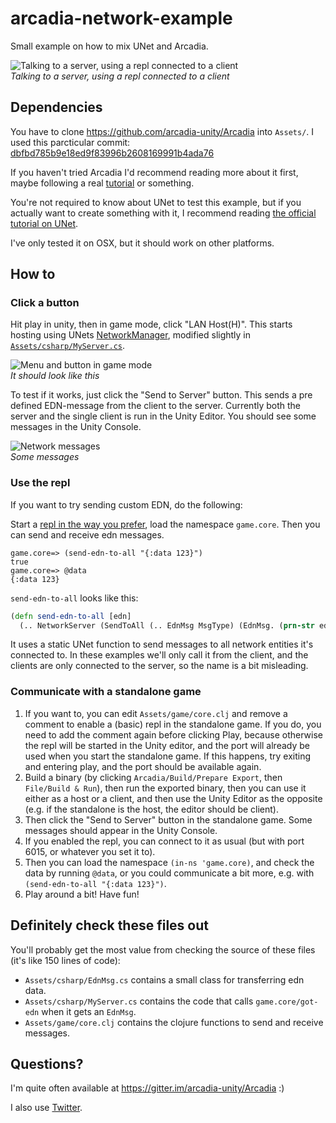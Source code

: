 # arcadia-network-example
Small example on how to mix UNet and Arcadia.

![Talking to a server, using a repl connected to a client](https://new.memset.se/5853/ZzRYdnh1VStTUDBJdUE9PQ)\
*Talking to a server, using a repl connected to a client*

## Dependencies
You have to clone https://github.com/arcadia-unity/Arcadia into `Assets/`. I used this parcticular commit: [dbfbd785b9e18ed9f83996b2608169991b4ada76](https://github.com/arcadia-unity/Arcadia/commit/dbfbd785b9e18ed9f83996b2608169991b4ada76)

If you haven't tried Arcadia I'd recommend reading more about it first, maybe following a real [tutorial](https://github.com/arcadia-unity/Arcadia/wiki/Resources#Tutorials) or something.

You're not required to know about UNet to test this example, but if you actually want to create something with it, I recommend reading [the official tutorial on UNet](https://unity3d.com/learn/tutorials/s/multiplayer-networking).

I've only tested it on OSX, but it should work on other platforms.

## How to
### Click a button
Hit play in unity, then in game mode, click "LAN Host(H)". This starts hosting using UNets [NetworkManager](https://docs.unity3d.com/ScriptReference/Networking.NetworkManager.html), modified slightly in [`Assets/csharp/MyServer.cs`](https://github.com/Saikyun/arcadia-network-example/blob/master/Assets/csharp/MyServer.cs).

![Menu and button in game mode](https://new.memset.se/5854/U0h0OGMzVU1kOHZ3OUE9PQ)\
*It should look like this*

To test if it works, just click the "Send to Server" button. This sends a pre defined EDN-message from the client to the server. Currently both the server and the single client is run in the Unity Editor. You should see some messages in the Unity Console.

![Network messages](https://new.memset.se/5856/L1M5ekp4Tm1KN1VRUXc9PQ)\
*Some messages*

### Use the repl
If you want to try sending custom EDN, do the following:

Start a [repl in the way you prefer](https://github.com/arcadia-unity/Arcadia/wiki/REPL), load the namespace `game.core`. Then you can send and receive edn messages.
```
game.core=> (send-edn-to-all "{:data 123}")
true
game.core=> @data
{:data 123}
```
`send-edn-to-all` looks like this:
```clojure
(defn send-edn-to-all [edn]
  (.. NetworkServer (SendToAll (.. EdnMsg MsgType) (EdnMsg. (prn-str edn)))))
```
It uses a static UNet function to send messages to all network entities it's connected to. In these examples we'll only call it from the client, and the clients are only connected to the server, so the name is a bit misleading.

### Communicate with a standalone game
1. If you want to, you can edit `Assets/game/core.clj` and remove a comment to enable a (basic) repl in the standalone game. If you do, you need to add the comment again before clicking Play, because otherwise the repl will be started in the Unity editor, and the port will already be used when you start the standalone game. If this happens, try exiting and entering play, and the port should be available again.
2. Build a binary (by clicking `Arcadia/Build/Prepare Export`, then `File/Build & Run`), then run the exported binary, then you can use it either as a host or a client, and then use the Unity Editor as the opposite (e.g. if the standalone is the host, the editor should be client).
3. Then click the "Send to Server" button in the standalone game. Some messages should appear in the Unity Console.
4. If you enabled the repl, you can connect to it as usual (but with port 6015, or whatever you set it to).
5. Then you can load the namespace `(in-ns 'game.core)`, and check the data by running `@data`, or you could communicate a bit more, e.g. with `(send-edn-to-all "{:data 123}")`.
6. Play around a bit! Have fun!

## Definitely check these files out
You'll probably get the most value from checking the source of these files (it's like 150 lines of code):

* `Assets/csharp/EdnMsg.cs` contains a small class for transferring edn data.
* `Assets/csharp/MyServer.cs` contains the code that calls `game.core/got-edn` when it gets an `EdnMsg`.
* `Assets/game/core.clj` contains the clojure functions to send and receive messages.

## Questions?
I'm quite often available at https://gitter.im/arcadia-unity/Arcadia :)

I also use [Twitter](https://twitter.com/saikyun).
